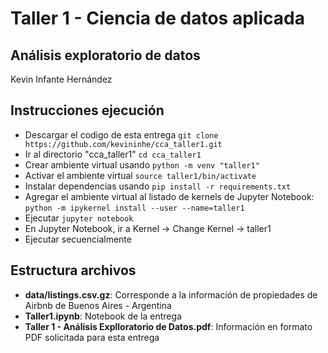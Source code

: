 # **Taller 1 - Ciencia de datos aplicada**
## **Análisis exploratorio de datos**

Kevin Infante Hernández

## **Instrucciones ejecución**
* Descargar el codigo de esta entrega
`git clone https://github.com/kevininhe/cca_taller1.git`
* Ir al directorio "cca_taller1"
`cd cca_taller1`
* Crear ambiente virtual usando
`python -m venv "taller1"`
* Activar el ambiente virtual
`source taller1/bin/activate`
* Instalar dependencias usando
`pip install -r requirements.txt`
* Agregar el ambiente virtual al listado de kernels de Jupyter Notebook:
`python -m ipykernel install --user --name=taller1`
* Ejecutar
`jupyter notebook`
* En Jupyter Notebook, ir a Kernel -> Change Kernel -> taller1
* Ejecutar secuencialmente

## **Estructura archivos**
* **data/listings.csv.gz**: Corresponde a la información de propiedades de Airbnb de Buenos Aires - Argentina
* **Taller1.ipynb**: Notebook de la entrega
* **Taller 1 - Análisis Explloratorio de Datos.pdf**: Información en formato PDF solicitada para esta entrega
